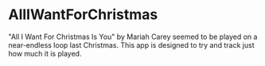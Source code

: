 # AllIWantForChristmas

"All I Want For Christmas Is You" by Mariah Carey seemed to be played on a near-endless loop last Christmas. This app is designed to  try and track just how much it is played.